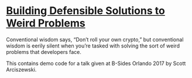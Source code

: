 # [Building Defensible Solutions to Weird Problems](http://bsidesorlando.org/2017/speakers/scott-arciszewski)

Conventional wisdom says, “Don’t roll your own crypto,” but conventional wisdom
is eerily silent when you’re tasked with solving the sort of weird problems
that developers face.

This contains demo code for a talk given at B-Sides Orlando 2017 by Scott Arciszewski.
